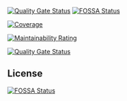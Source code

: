[![Quality Gate Status](https://sonarcloud.io/api/project_badges/measure?project=nodulusteam_-methodus-data&metric=alert_status)](https://sonarcloud.io/dashboard?id=nodulusteam_-methodus-data)
[![FOSSA Status](https://app.fossa.io/api/projects/git%2Bgithub.com%2Fnodulusteam%2F-methodus-data.svg?type=shield)](https://app.fossa.io/projects/git%2Bgithub.com%2Fnodulusteam%2F-methodus-data?ref=badge_shield)


[![Coverage](https://sonarcloud.io/api/project_badges/measure?project=nodulusteam_-methodus-data&metric=coverage)](https://sonarcloud.io/dashboard?id=nodulusteam_-methodus-data)

[![Maintainability Rating](https://sonarcloud.io/api/project_badges/measure?project=nodulusteam_-methodus-data&metric=sqale_rating)](https://sonarcloud.io/dashboard?id=nodulusteam_-methodus-data)


[![Quality Gate Status](https://sonarcloud.io/api/project_badges/measure?project=nodulusteam_-methodus-data&metric=alert_status)](https://sonarcloud.io/dashboard?id=nodulusteam_-methodus-data)

## License
[![FOSSA Status](https://app.fossa.io/api/projects/git%2Bgithub.com%2Fnodulusteam%2F-methodus-data.svg?type=large)](https://app.fossa.io/projects/git%2Bgithub.com%2Fnodulusteam%2F-methodus-data?ref=badge_large)